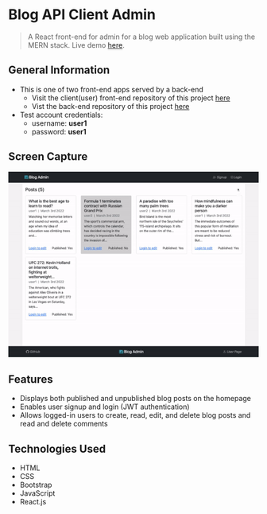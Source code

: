 # Blog API Client Admin

> A React front-end for admin for a blog web application built using the MERN stack. Live demo [here](https://yamakenth.github.io/blog-api-client-admin/).

## General Information

- This is one of two front-end apps served by a back-end
  - Visit the client(user) front-end repository of this project [here](https://github.com/yamakenth/blog-api-client)
  - Vist the back-end repository of this project [here](https://github.com/yamakenth/blog-api-server)
- Test account credentials:
  - username: **user1**
  - password: **user1**

## Screen Capture

![Screen capture](./screencapture/blogapiclientadmin-screencapture.gif)

## Features

- Displays both published and unpublished blog posts on the homepage
- Enables user signup and login (JWT authentication)
- Allows logged-in users to create, read, edit, and delete blog posts and read and delete comments

## Technologies Used

- HTML
- CSS
- Bootstrap
- JavaScript
- React.js
